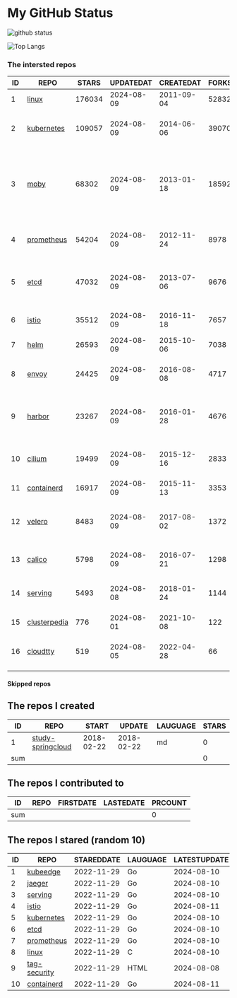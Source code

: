 # My GitHub Status

<img src="https://github-readme-stats-1.yihong0618.vercel.app/api?username=daoqingniu&show_icons=true&&&hide_title=true&count_private=true" alt="github status" />

![Top Langs](https://github-readme-stats-1.yihong0618.vercel.app/api/top-langs/?username=daoqingniu&layout=compact)

<!--START_SECTION:github_repos-->
### The intersted repos
| ID |                              REPO                               | STARS  | UPDATEDAT  | CREATEDAT  | FORKSCOUNT |                                                DESCRIPTIONS                                                |
|----|-----------------------------------------------------------------|--------|------------|------------|------------|------------------------------------------------------------------------------------------------------------|
|  1 | [linux](https://github.com/torvalds/linux)                      | 176034 | 2024-08-09 | 2011-09-04 |      52832 | Linux kernel source tree                                                                                   |
|  2 | [kubernetes](https://github.com/kubernetes/kubernetes)          | 109057 | 2024-08-09 | 2014-06-06 |      39070 | Production-Grade Container Scheduling and Management                                                       |
|  3 | [moby](https://github.com/moby/moby)                            |  68302 | 2024-08-09 | 2013-01-18 |      18592 | The Moby Project - a collaborative project for the container ecosystem to assemble container-based systems |
|  4 | [prometheus](https://github.com/prometheus/prometheus)          |  54204 | 2024-08-09 | 2012-11-24 |       8978 | The Prometheus monitoring system and time series database.                                                 |
|  5 | [etcd](https://github.com/etcd-io/etcd)                         |  47032 | 2024-08-09 | 2013-07-06 |       9676 | Distributed reliable key-value store for the most critical data of a distributed system                    |
|  6 | [istio](https://github.com/istio/istio)                         |  35512 | 2024-08-09 | 2016-11-18 |       7657 | Connect, secure, control, and observe services.                                                            |
|  7 | [helm](https://github.com/helm/helm)                            |  26593 | 2024-08-09 | 2015-10-06 |       7038 | The Kubernetes Package Manager                                                                             |
|  8 | [envoy](https://github.com/envoyproxy/envoy)                    |  24425 | 2024-08-09 | 2016-08-08 |       4717 | Cloud-native high-performance edge/middle/service proxy                                                    |
|  9 | [harbor](https://github.com/goharbor/harbor)                    |  23267 | 2024-08-09 | 2016-01-28 |       4676 | An open source trusted cloud native registry project that stores, signs, and scans content.                |
| 10 | [cilium](https://github.com/cilium/cilium)                      |  19499 | 2024-08-09 | 2015-12-16 |       2833 | eBPF-based Networking, Security, and Observability                                                         |
| 11 | [containerd](https://github.com/containerd/containerd)          |  16917 | 2024-08-09 | 2015-11-13 |       3353 | An open and reliable container runtime                                                                     |
| 12 | [velero](https://github.com/vmware-tanzu/velero)                |   8483 | 2024-08-09 | 2017-08-02 |       1372 | Backup and migrate Kubernetes applications and their persistent volumes                                    |
| 13 | [calico](https://github.com/projectcalico/calico)               |   5798 | 2024-08-09 | 2016-07-21 |       1298 | Cloud native networking and network security                                                               |
| 14 | [serving](https://github.com/knative/serving)                   |   5493 | 2024-08-08 | 2018-01-24 |       1144 | Kubernetes-based, scale-to-zero, request-driven compute                                                    |
| 15 | [clusterpedia](https://github.com/clusterpedia-io/clusterpedia) |    776 | 2024-08-01 | 2021-10-08 |        122 | The Encyclopedia of Kubernetes clusters                                                                    |
| 16 | [cloudtty](https://github.com/cloudtty/cloudtty)                |    519 | 2024-08-05 | 2022-04-28 |         66 | A Friendly Kubernetes CloudShell (Web Terminal) !                                                          |



#### Skipped repos
<!--END_SECTION:github_repos-->

<!--START_SECTION:my_github-->
## The repos I created
| ID  |                                 REPO                                 |   START    |   UPDATE   | LAUGUAGE | STARS |
|-----|----------------------------------------------------------------------|------------|------------|----------|-------|
|   1 | [study-springcloud](https://github.com/daoqingniu/study-springcloud) | 2018-02-22 | 2018-02-22 | md       |     0 |
| sum |                                                                      |            |            |          |     0 |

## The repos I contributed to
| ID  | REPO | FIRSTDATE | LASTEDATE | PRCOUNT |
|-----|------|-----------|-----------|---------|
| sum |      |           |           |       0 |

## The repos I stared (random 10)
| ID |                          REPO                          | STAREDDATE | LAUGUAGE | LATESTUPDATE |
|----|--------------------------------------------------------|------------|----------|--------------|
|  1 | [kubeedge](https://github.com/kubeedge/kubeedge)       | 2022-11-29 | Go       | 2024-08-10   |
|  2 | [jaeger](https://github.com/jaegertracing/jaeger)      | 2022-11-29 | Go       | 2024-08-10   |
|  3 | [serving](https://github.com/knative/serving)          | 2022-11-29 | Go       | 2024-08-10   |
|  4 | [istio](https://github.com/istio/istio)                | 2022-11-29 | Go       | 2024-08-11   |
|  5 | [kubernetes](https://github.com/kubernetes/kubernetes) | 2022-11-29 | Go       | 2024-08-10   |
|  6 | [etcd](https://github.com/etcd-io/etcd)                | 2022-11-29 | Go       | 2024-08-10   |
|  7 | [prometheus](https://github.com/prometheus/prometheus) | 2022-11-29 | Go       | 2024-08-10   |
|  8 | [linux](https://github.com/torvalds/linux)             | 2022-11-29 | C        | 2024-08-10   |
|  9 | [tag-security](https://github.com/cncf/tag-security)   | 2022-11-29 | HTML     | 2024-08-08   |
| 10 | [containerd](https://github.com/containerd/containerd) | 2022-11-29 | Go       | 2024-08-11   |

<!--END_SECTION:my_github-->
